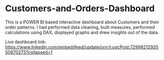 # Customers-and-Orders-Dashboard

This is a POWER BI based interactive dashboard about Customers and their order patterns. I had performed data cleaning, built measures, performed calculations using DAX, displayed graphs and drew insights out of the data. 

Live dashboard link: https://www.linkedin.com/embed/feed/update/urn:li:ugcPost:7299821292050870275?collapsed=1

